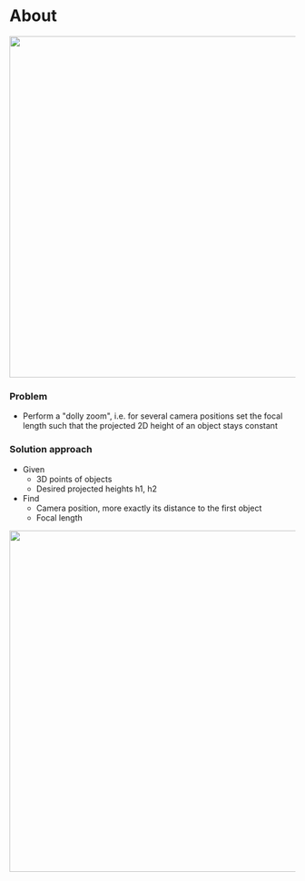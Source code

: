 # About

<img src="output.gif" width="600">

### Problem

- Perform a "dolly zoom", i.e. for several camera positions set the focal length such that the projected 2D height of an object stays constant

### Solution approach

- Given
  - 3D points of objects
  - Desired projected heights h1, h2
- Find
  - Camera position, more exactly its distance to the first object
  - Focal length

<img src="img_explanation.PNG" width="600">